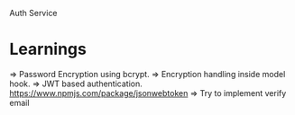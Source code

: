 Auth Service

# Learnings
=> Password Encryption using bcrypt.
=> Encryption handling inside model hook.
=> JWT based authentication. https://www.npmjs.com/package/jsonwebtoken
=> Try to implement verify email